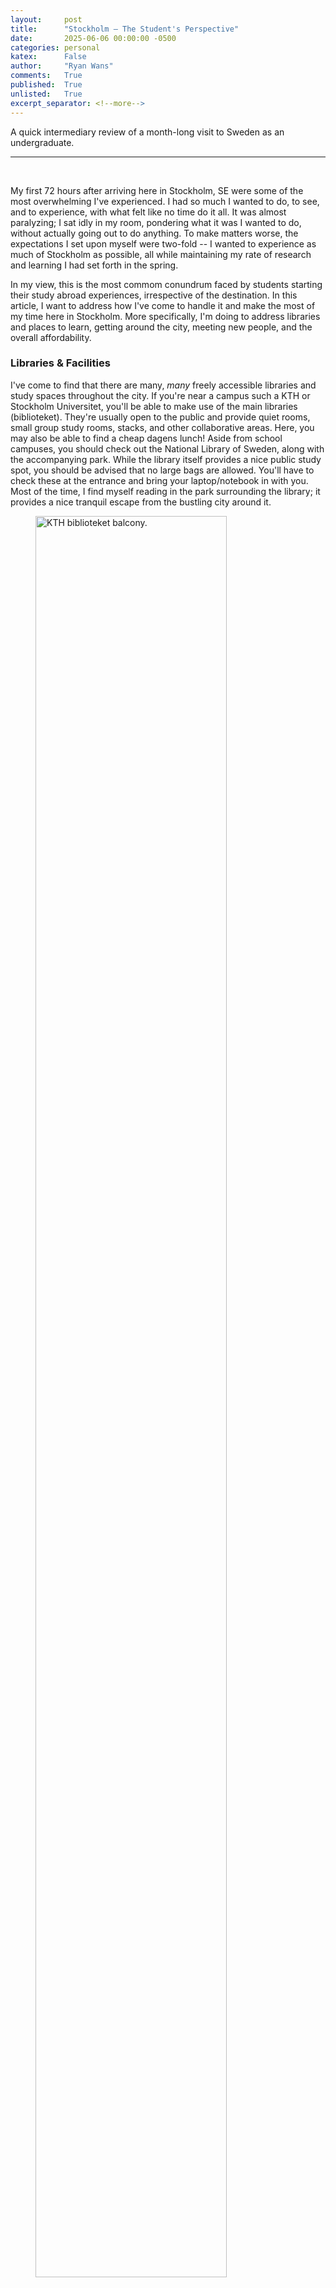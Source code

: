 ```yaml
---
layout:     post
title:      "Stockholm — The Student's Perspective"
date:       2025-06-06 00:00:00 -0500
categories: personal
katex:      False
author:     "Ryan Wans"
comments:   True
published:  True
unlisted:   True
excerpt_separator: <!--more-->
---
```

A quick intermediary review of a month-long visit to Sweden as an undergraduate.
<!--more-->

---
<br>

My first 72 hours after arriving here in Stockholm, SE were some of the most overwhelming I've experienced. I had so much I wanted to do, to see, and to experience, with what felt like no time do it all. It was almost paralyzing; I sat idly in my room, pondering what it was I wanted to do, without actually going out to do anything. To make matters worse, the expectations I set upon myself were two-fold -- I wanted to experience as much of Stockholm as possible, all while maintaining my rate of research and learning I had set forth in the spring. 

In my view, this is the most commom conundrum faced by students starting their study abroad experiences, irrespective of the destination. In this article, I want to address how I've come to handle it and make the most of my time here in Stockholm. More specifically, I'm doing to address libraries and places to learn, getting around the city, meeting new people, and the overall affordability.

### Libraries & Facilities
I've come to find that there are many, <i>many</i> freely accessible libraries and study spaces throughout the city. If you're near a campus such a KTH or Stockholm Universitet, you'll be able to make use of the main libraries (biblioteket). They're usually open to the public and provide quiet rooms, small group study rooms, stacks, and other collaborative areas. Here, you may also be able to find a cheap dagens lunch! Aside from school campuses, you should check out the National Library of Sweden, along with the accompanying park. While the library itself provides a nice public study spot, you should be advised that no large bags are allowed. You'll have to check these at the entrance and bring your laptop/notebook in with you. Most of the time, I find myself reading in the park surrounding the library; it provides a nice tranquil escape from the bustling city around it.  
<figure>
    <img src="/images/stockholm/kthlib.jpg" alt="KTH biblioteket balcony." style="width:85%" />
</figure>

### Getting Around
A common point of contention between European cities and west is the access to public transportation. I must agree that, at least empirically, it is far easier to get around here than, say, California (which is of comparable size to Sweden as a whole). If you have access to an SL (metro) card, you are no further than a few minutes from anywhere in the city. This is characteristic of any devloped city, though. Where the public transportation really shines is <i>outside</i> of Stockholm itself. A combination of SL lines, bus lines, and train lines permeate the country en masse, making it easy to get just about anywhere you want by ground transportation alone. 
<figure>
    <img src="/images/stockholm/drot.jpg" alt="The beautiful gardens of Drottningholm are accessible via SL" style="width:85%" />
</figure>

### Meeting People
The stereotype that Swedes are largely reserved and not-so-outgoing is, as I've found it, largely true. It can be quite a burden to meet new people here, especially the Swedes. There are many outlets that I've found provide ample opportunity to meet new people, though! As a student, lingering around libraries and campuses will grant you the advantage of meeting other, usually sociable, students. Moreover, the nightlife here in Stockholm is bustling with people from all demographics, and bars/clubs are a perfect opportunity to meet people. Alcohol, after all, makes everybody more sociable in general. Just be outoging, respectful, and willing to learn from people, and you should have no problems!
<figure>
    <img src="/images/stockholm/bar.jpeg" alt="A karaoke bar we found in Södermalm" style="width:85%" />
</figure>

### Affordability
As with any city, it can be expensive to do just about anything. Specifically with food, it can be hard for most to stay on budget. Most grocery stores (e.g. ICA) are decently affordable, so cooking may be your most affordable option. Aside from this, there are many fast food options (e.g. Max, McDonald's, etc.) available and food trucks sprinkled throughout the city. My last recommendation is for the Too Good To Go app, in which you can save anywhere from 50% to 80% on food such a day-olds from restaurants, bakeries, and the likes.
<figure>
    <img src="/images/stockholm/kebabpizza.jpg" alt="Kebabpizza, something of Swedish cuisine" style="width:70%" />
</figure>

### Conclusion
Stockholm is a vibrant destination for students, but much like anywhere in the world, there is some nuance to acclimatizing there. I hope that, through this article, I've provided some insight that makes it easier for you!
<br>
<i>Keywords: stockholm, sweden, undergrad, study abroad.</i>

<br>
<references>
<start>References</start>
<small>The references file for this post is empty. Please provide a BibTeX file.</small>
</references>
